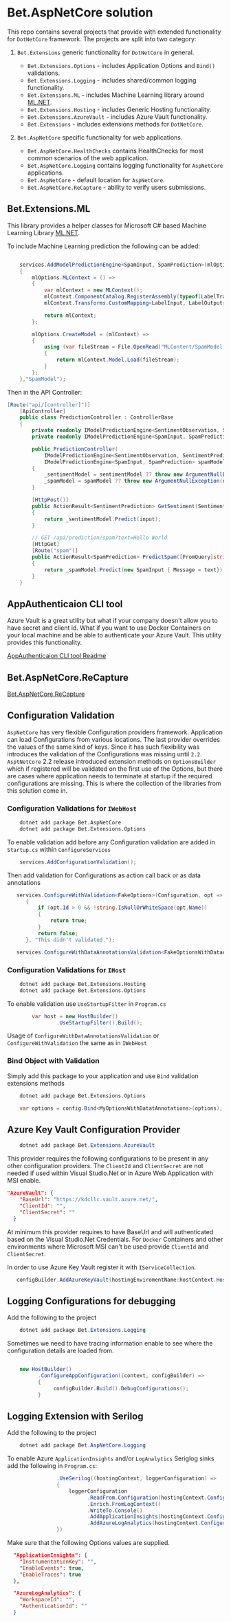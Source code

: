 # Bet.AspNetCore solution

This repo contains several projects that provide with extended functionality for `DotNetCore` framework. The projects are split into two category:

1. `Bet.Extensions` generic functionality for `DotNetCore` in general.
    - `Bet.Extensions.Options` - includes Application Options and `Bind()` validations.
    - `Bet.Extensions.Logging` - includes shared/common logging functionality.
    - `Bet.Extensions.ML` - includes Machine Learning library around [ML.NET](https://github.com/dotnet/machinelearning).
    - `Bet.Extensions.Hosting` - includes Generic Hosting functionality.
    - `Bet.Extensions.AzureVault` - includes Azure Vault functionality.
    - `Bet.Extensions` - includes extensions methods for `DotNetCore`.

2. `Bet.AspNetCore` specific functionality for web applications.
    - `Bet.AspNetCore.HealthChecks` contains HealthChecks for most common scenarios of the web application.
    - `Bet.AspNetCore.Logging` contains logging functionality for `AspNetCore` applications.
    - `Bet.AspNetCore` - default location for `AspNetCore`.
    - `Bet.AspNetCore.ReCapture` - ability to verify users submissions.

## Bet.Extensions.ML
This library provides a helper classes for Microsoft C# based Machine Learning Library [ML.NET](https://github.com/dotnet/machinelearning).

To include Machine Learning prediction the following can be added:

```csharp

    services.AddModelPredictionEngine<SpamInput, SpamPrediction>(mlOptions =>
    {
        mlOptions.MLContext = () =>
        {
            var mlContext = new MLContext();
            mlContext.ComponentCatalog.RegisterAssembly(typeof(LabelTransfomer).Assembly);
            mlContext.Transforms.CustomMapping<LabelInput, LabelOutput>(LabelTransfomer.Transform, nameof(LabelTransfomer.Transform));

            return mlContext;
        };

        mlOptions.CreateModel = (mlContext) =>
        {
            using (var fileStream = File.OpenRead("MLContent/SpamModel.zip"))
            {
                return mlContext.Model.Load(fileStream);
            }
        };
    },"SpamModel");
```
Then in the API Controller:

```csharp
[Route("api/[controller]")]
    [ApiController]
    public class PredictionController : ControllerBase
    {
        private readonly IModelPredictionEngine<SentimentObservation, SentimentPrediction> _sentimentModel;
        private readonly IModelPredictionEngine<SpamInput, SpamPrediction> _spamModel;

        public PredictionController(
            IModelPredictionEngine<SentimentObservation, SentimentPrediction> sentimentModel,
            IModelPredictionEngine<SpamInput, SpamPrediction> spamModel)
        {
            _sentimentModel = sentimentModel ?? throw new ArgumentNullException(nameof(sentimentModel));
            _spamModel = spamModel ?? throw new ArgumentNullException(nameof(spamModel));
        }

        [HttpPost()]
        public ActionResult<SentimentPrediction> GetSentiment(SentimentObservation input)
        {
            return _sentimentModel.Predict(input);
        }

        // GET /api/prediction/spam?text=Hello World
        [HttpGet]
        [Route("spam")]
        public ActionResult<SpamPrediction> PredictSpam([FromQuery]string text)
        {
            return _spamModel.Predict(new SpamInput { Message = text});
        }
    }
```

## AppAuthenticaion CLI tool

Azure Vault is a great utility but what if your company doesn't allow you to have secret and client id. What if you want to use Docker Containers
on your local machine and be able to authenticate your Azure Vault. This utility provides this functionality.

[AppAuthenticaion CLI tool Readme](./src/AppAuthentication/Readme.md)

## Bet.AspNetCore.ReCapture

[Bet.AspNetCore.ReCapture](./src/Bet.AspNetCore.ReCapture/Readme.md)

## Configuration Validation

`AspNetCore` has very flexible Configuration providers framework. Application can load Configurations from various locations. The last provider overrides the values of the same kind of keys.
Since it has such flexibility was introduces the validation of the Configurations was missing until `2.2`. `AsptNetCore` 2.2 release introduced extension methods on `OptionsBuilder` which if registered will be validated on the first use of the Options, but there are cases where application needs to terminate at startup if the required configurations are missing. This is where the collection of the libraries from this solution come in.

### Configuration Validations for `IWebHost`

```bash
    dotnet add package Bet.AspNetCore
    dotnet add package Bet.Extensions.Options
```

To enable validation add before any Configuration validation are added in `Startup.cs` within `ConfigureServices`

```csharp
    services.AddConfigurationValidation();
```

Then add validation for Configurations as action call back or as data annotations

```csharp
   services.ConfigureWithValidation<FakeOptions>(Configuration, opt =>
      {
          if (opt.Id > 0 && !string.IsNullOrWhiteSpace(opt.Name))
          {
              return true;
          }
          return false;
      }, "This didn't validated.");

   services.ConfigureWithDataAnnotationsValidation<FakeOptionsWithDataAnnotations>(configuration, sectionName: "FakeOptions");
```

### Configuration Validations for `IHost`

```bash
    dotnet add package Bet.Extensions.Hosting
    dotnet add package Bet.Extensions.Options
```

To enable validation use `UseStartupFilter` in `Program.cs`

```csharp
        var host = new HostBuilder()
                .UseStartupFilter().Build();
```

Usage of `ConfigureWithDataAnnotationsValidation` or `ConfigureWithValidation` the same as in `IWebHost`

### Bind Object with Validation

Simply add this package to your application and use `Bind` validation extensions methods

```bash
    dotnet add package Bet.Extensions.Options
```

```csharp
    var options = config.Bind<MyOptionsWithDatatAnnotations>(options);
```

## Azure Key Vault Configuration Provider

```csharp
    dotnet add package Bet.Extensions.AzureVault
```

This provider requires the following configurations to be present in any other configuration providers.
The `ClientId` and `ClientSecret` are not needed if used within Visual Studio.Net or in Azure Web Application with MSI enable.

```json
"AzureVault": {
    "BaseUrl": "https://kdcllc.vault.azure.net/",
    "ClientId": "",
    "ClientSecret": ""
  }
```

At minimum this provider requires to have BaseUrl and will authenticated based on the Visual Studio.Net 
Credentials. For `Docker` Containers and other environments where Microsoft MSI can't be used provide `ClientId` and `ClientSecret`.

In order to use Azure Key Vault register it with `IServiceCollection`.

```c#
   configBuilder.AddAzureKeyVault(hostingEnviromentName:hostContext.HostingEnvironment.EnvironmentName);
```

## Logging Configurations for debugging

Add the following to the project

```csharp
    dotnet add package Bet.Extensions.Logging
```

Sometimes we need to have tracing information enable to see where the configuration details are loaded from.

```csharp

    new HostBuilder()
          .ConfigureAppConfiguration((context, configBuilder) =>
          {
               configBuilder.Build().DebugConfigurations();
          }
```

## Logging Extension with Serilog

Add the following to the project

```csharp
    dotnet add package Bet.AspNetCore.Logging
```

To enable Azure `ApplicationInsights` and/or `LogAnalytics` Seriglog sinks add the following in `Program.cs`:

```csharp
                .UseSerilog((hostingContext, loggerConfiguration) =>
                {
                    loggerConfiguration
                          .ReadFrom.Configuration(hostingContext.Configuration)
                          .Enrich.FromLogContext()
                          .WriteTo.Console()
                          .AddApplicationInsights(hostingContext.Configuration)
                          .AddAzureLogAnalytics(hostingContext.Configuration);
                })
```

Make sure that the following Options values are supplied.

```json
  "ApplicationInsights": {
    "InstrumentationKey": "",
    "EnableEvents": true,
    "EnableTraces": true
  },

  "AzureLogAnalytics": {
    "WorkspaceId": "",
    "AuthenticationId": ""
  }
```
